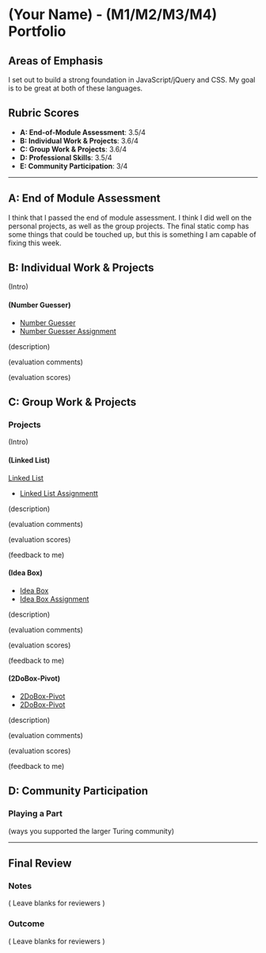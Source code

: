 # (Your Name) - (M1/M2/M3/M4) Portfolio

## Areas of Emphasis

I set out to build a strong foundation in JavaScript/jQuery and CSS. My goal is to be great at both of these languages. 

## Rubric Scores

* **A: End-of-Module Assessment**: 3.5/4
* **B: Individual Work & Projects**: 3.6/4
* **C: Group Work & Projects**: 3.6/4
* **D: Professional Skills**: 3.5/4
* **E: Community Participation**: 3/4

-----------------------

## A: End of Module Assessment

I think that I passed the end of module assessment. I think I did well on the personal projects, as well as the group projects. The final static comp has some things that could be touched up, but this is something I am capable of fixing this week. 


## B: Individual Work & Projects

(Intro)

#### (Number Guesser)

* [Number Guesser](https://github.com/cierrajw/NumberGuesser)
* [Number Guesser Assignment](http://frontend.turing.io/projects/number-guesser.html)

(description)

(evaluation comments)

(evaluation scores)

## C: Group Work & Projects

### Projects

(Intro)

#### (Linked List)

[Linked List](https://github.com/cierrajw/linked-list)
* [Linked List Assignmentt](http://frontend.turing.io/projects/linked-list.html)

(description)

(evaluation comments)

(evaluation scores)

(feedback to me)

#### (Idea Box)

* [Idea Box](https://github.com/cierrajw/idea-box)
* [Idea Box Assignment](http://frontend.turing.io/projects/ideabox.html)

(description)

(evaluation comments)

(evaluation scores)

(feedback to me)

#### (2DoBox-Pivot)

* [2DoBox-Pivot](https://github.com/cierrajw/2DoBox--Pivot)
* [2DoBox-Pivot](http://frontend.turing.io/projects/2DoBox-Pivot-Mod1.html)

(description)

(evaluation comments)

(evaluation scores)

(feedback to me)

## D: Community Participation

### Playing a Part

(ways you supported the larger Turing community)

------------------

## Final Review

### Notes

( Leave blanks for reviewers )

### Outcome

( Leave blanks for reviewers )
